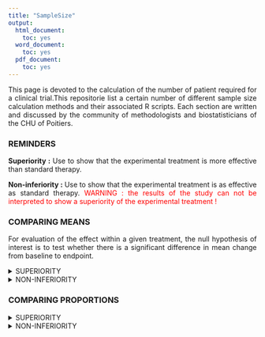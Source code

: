 ```yaml
---
title: "SampleSize"
output:
  html_document:
    toc: yes
  word_document:
    toc: yes
  pdf_document:
    toc: yes
---
```



<div style="text-align: justify">

This page is devoted to the calculation of the number of patient required for a clinical trial.This repositorie list a certain number of different sample size calculation methods and their associated R scripts. Each section are written and discussed by the community of methodologists and biostatisticians of the CHU of Poitiers.


<h3> REMINDERS </h3>

**Superiority :** Use to show that the experimental treatment is more effective than standard therapy.

**Non-inferiority :** Use to show that the experimental treatment is as effective as standard therapy. <font color="red">WARNING : the results of the study can not be interpreted to show a superiority of the experimental treatment ! </font>

<h3> COMPARING MEANS </h3>

<p>For evaluation of the effect within a given treatment, the null hypothesis of interest is to test whether there is a significant difference in mean change from baseline to endpoint.
</p>

<details>
	<summary>SUPERIORITY</summary>
	
	*Code with an exemple: *
	
	<p> *Sample size for a randomised controlled superiority trial in two parallel groups (experimental treatment A versus control treatment B) with balanced randomisation (ratio 1 :1) for a binary endpoint. The average quality of life was 66 points with treatment B compared to 72 points with treatment A. In order to highlight this absolute difference of 6 points, with a standard deviantion of 23, with a two-sided alpha risk of 5% and a power of 80%, the sample size is related to the result of the script bellow :*
	</p>
	
```{r}
library(epiR)
		
epi.sscompc(N = NA, treat = 66, control = 72, 
			sigma = 23, n = NA, power = 0.8, 
			r = 1, design = 1, sided.test = 2, conf.level = 0.95)
```
	
	**Parameters :**
	
	* treat : mean expected in the experimental group
	* control : mean expected in the control group
	* sigma : standard deviation (commun for both group)
	* n : number of subjects to include (experimental + control), define as NA
	* power : power of the trial
	* r : randomization ratio, number of patients of the experimental group divided by the number of patients of the control group
	* design : estimated design effect
	* sided.test : One-side test (=1), two-side test (=2) 
	*	conf.level : Confidence level (1-α)
	
</details>

<details>
	<summary>NON-INFERIORITY</summary>
	
	<p> *Sample size for a randomised controlled non-inferiority trial in two parallel groups (experimental treatment A versus control treatment B) with balanced randomisation (ratio 1 :1) for a binary endpoint. The average quality of life was 66 points with treatment B.Assuming an absolute non-inferiority margin of 7 points, with a standard deviantion of 23, with a one-sided alpha risk of 5% and a power of 80%, the sample size is related to the result of the script bellow :*
	</p>
```{r}
library(epiR)
	
epi.ssninfc(treat = 66, control = 66, sigma = 23, 
			delta = 7, n = NA, power = 0.8, alpha = 0.05, r = 1)
```
	
	**Parameters :**
	
	* treat : mean expected in the experimental group
	* control : mean expected in the control group
	* sigma : standard deviation (commun for both group)
	* delta : equivalence limit, which represents the clinically significant difference (>0)
	* n : number of subjects to include (experimental + control), define as NA
	* power : power of the trial
	* alpha : type I error
	* r : randomization ratio, number of patients of the experimental group divided by the number of patients of the control group

</details>	

<h3> COMPARING PROPORTIONS </h3>



<details>
	<summary>SUPERIORITY</summary>
	
	*Code with an exemple: *
	
	<p> *Sample size for a randomised controlled superiority trial in two parallel groups (experimental treatment A versus control treatment B) with balanced randomisation (ratio 1 :1) for a binary endpoint. The proportion of patients with an episode of hypertension was 35% with the B treatment compared to 28% with treatment A. In order to highlight this absolute difference of 7%, with a two-sided alpha risk of 5% and a power of 80%, the sample size is related to the result of the script bellow :*
	</p>
	
```{r}
library(epiR)

epi.sscohortc(N = NA, irexp1 = 0.35, irexp0 = 0.28, pexp = NA, n = NA, 
			power = 0.80, r = 1, design = 1, sided.test = 2, 
			finite.correction = FALSE, nfractional = FALSE, conf.level = 0.95)

```
	
	**Parameters :**
	
	*	irexp1 : Proportion expected within the experimental group
	*	irexp0 : Proportion expected within the control group
	* n : number of subjects to include (experimental + control), define as NA
	*	power : Power of the trial
	* r : randomization ratio, number of patients of the experimental group divided by the number of patients of the control group
	* design : estimated design effect
	*	sided.test : One-side test (=1), two-side test (=2) 
	*	conf.level : Confidence level (1-α)

</details>


<details>
	<summary>NON-INFERIORITY</summary>
		
	*Code with an exemple :*
	
	<p> *Sample size for a randomised controlled non-inferiority trial in two parallel groups (experimental treatment A versus control treatment B) with balanced randomisation (ratio 1 :1) for a binary endpoint. The proportion of patients with an episode of hypertension was 35% with the B treatment. Assuming an absolute non-inferiority margin of 5%, with a one-sided alpha risk of 5% and a power of 80%, the sample size is related to the result of the script bellow :*
	</p>
	
```{r}
epi.ssninfb(treat = 0.35, control = 0.35, delta = 7, 
			n = NA, r = 1, power = 0.8, alpha = 0.05)
```
	
	**Parameters :**
	
	* treat : proportion expected in the experimental group
	* control : proportion expected in the control group
	* delta : equivalence limit, which represents the clinically significant difference (>0)
	* n : number of subjects to include (experimental + control), define as NA
	* r : randomization ratio, number of patients of the experimental group divided by the number of patients of the control group
	* power : power of the trial
	* alpha : type I error

</details>

